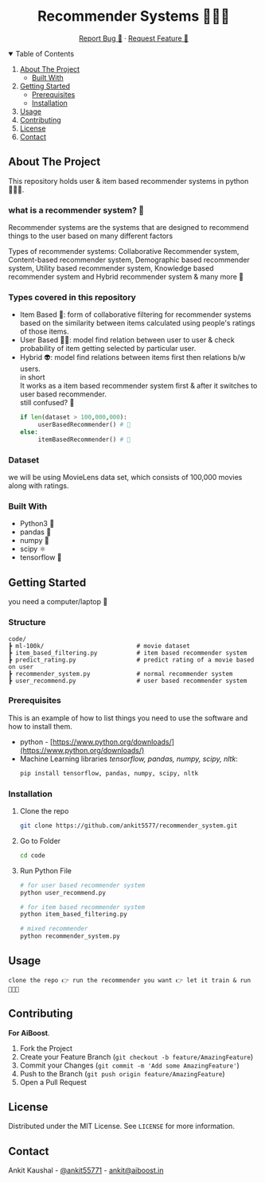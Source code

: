 <!-- PROJECT LOGO -->
<p align="center">
    <h1 align="center">Recommender Systems 👨🏼‍💻</h1>

  <p align="center">
    <a href="https://github.com/ankit5577/recommender_system/issues">Report Bug 🐛</a>
    ·
    <a href="https://github.com/ankit5577/recommender_system/issues">Request Feature 🐣</a>
  </p>
</p>



<!-- TABLE OF CONTENTS -->
<details open="open">
  <summary>Table of Contents</summary>
  <ol>
    <li>
      <a href="#about-the-project">About The Project</a>
      <ul>
        <li><a href="#built-with">Built With</a></li>
      </ul>
    </li>
    <li>
      <a href="#getting-started">Getting Started</a>
      <ul>
        <li><a href="#prerequisites">Prerequisites</a></li>
        <li><a href="#installation">Installation</a></li>
      </ul>
    </li>
    <li><a href="#usage">Usage</a></li>
    <li><a href="#contributing">Contributing</a></li>
    <li><a href="#license">License</a></li>
    <li><a href="#contact">Contact</a></li>
  </ol>
</details>



<!-- ABOUT THE PROJECT -->
## About The Project
This repository holds user & item based recommender systems in python 🧑🏽‍💻. 

### what is a recommender system? 🤔
Recommender systems are the systems that are designed to recommend things to the user based on many different factors

Types of recommender systems:
Collaborative Recommender system, Content-based recommender system, Demographic based recommender system, Utility based recommender system, Knowledge based recommender system and Hybrid recommender system & many more 🐣

### Types covered in this repository
 - Item Based 📱: form of collaborative filtering for recommender systems based on the similarity between items calculated using people's ratings of those items.
 - User Based 🙋‍♂️: model find relation between user to user & check probability of item getting selected by particular user.
 - Hybrid 👽: model find relations between items first then relations b/w users.
    <br>
    in short
   <br>
   It works as a item based recommender system first & after it switches to user based recommender.
   <br>
    still confused? 🥲
    <br>
   ```python
   if len(dataset > 100,000,000):
        userBasedRecommender() # 🤡
   else:
        itemBasedRecommender() # 🤧
   ```
### Dataset
we will be using MovieLens data set, which consists of 100,000 movies along with ratings.

### Built With
- Python3 🐍
- pandas 🐼
- numpy 🧠
- scipy ⚛️
- tensorflow 🤖

<!-- GETTING STARTED -->
## Getting Started
you need a computer/laptop 🐒

### Structure
```
code/
┣ ml-100k/                          # movie dataset
┣ item_based_filtering.py           # item based recommender system
┣ predict_rating.py                 # predict rating of a movie based on user
┣ recommender_system.py             # normal recommender system
┣ user_recommend.py                 # user based recommender system
```

### Prerequisites

This is an example of how to list things you need to use the software and how to install them.
* python - [https://www.python.org/downloads/](https://www.python.org/downloads/)
* Machine Learning libraries _tensorflow, pandas, numpy, scipy, nltk_:
    ```sh
    pip install tensorflow, pandas, numpy, scipy, nltk
    ```

### Installation
1. Clone the repo
   ```sh
   git clone https://github.com/ankit5577/recommender_system.git
   ```
2. Go to Folder
    ```sh
    cd code
    ```
3. Run Python File
   ```sh
   # for user based recommender system
   python user_recommend.py
   
   # for item based recommender system
   python item_based_filtering.py
   
   # mixed recommender
   python recommender_system.py
   ```
   
<!-- USAGE EXAMPLES -->
## Usage
`clone the repo 👉 run the recommender you want 👉 let it train & run 🧑🏽‍💻`

<!-- CONTRIBUTING -->
## Contributing

**For AiBoost**.

1. Fork the Project
2. Create your Feature Branch (`git checkout -b feature/AmazingFeature`)
3. Commit your Changes (`git commit -m 'Add some AmazingFeature'`)
4. Push to the Branch (`git push origin feature/AmazingFeature`)
5. Open a Pull Request



<!-- LICENSE -->
## License

Distributed under the MIT License. See `LICENSE` for more information.



<!-- CONTACT -->
## Contact

Ankit Kaushal - [@ankit55771](https://twitter.com/ankit_ak1) - ankit@aiboost.in


<!-- MARKDOWN LINKS & IMAGES -->
[contributors-shield]: https://img.shields.io/github/contributors/othneildrew/Best-README-Template.svg?style=for-the-badge
[contributors-url]: https://github.com/anki5577/recommender_system/contributors
[forks-shield]: https://img.shields.io/github/forks/othneildrew/Best-README-Template.svg?style=for-the-badge
[forks-url]: https://github.com/anki5577/recommender_system/members
[stars-shield]: https://img.shields.io/github/stars/othneildrew/Best-README-Template.svg?style=for-the-badge
[stars-url]: https://github.com/anki5577/recommender_system/stargazers
[issues-shield]: https://img.shields.io/github/issues/othneildrew/Best-README-Template.svg?style=for-the-badge
[issues-url]: hhttps://github.com/anki5577/recommender_system/issues
[license-shield]: https://img.shields.io/github/license/othneildrew/Best-README-Template.svg?style=for-the-badge
[license-url]: https://github.com/anki5577/recommender_system/assets/LICENSE.txt
[linkedin-aiboost]: https://img.shields.io/badge/-LinkedIn-black.svg?style=for-the-badge&logo=linkedin&colorB=555
[linkedin-url]: https://linkedin.com/in/ankit5577
